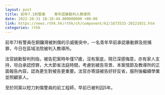 ```yaml
---
layout: post
title: 前年7.1刺警案    青年認暴動判入教導所
date: 2022-10-31 18:10:44.000000000 +08:00
link: https://news.rthk.hk/rthk/ch/component/k2/1673533-20221031.htm
categories: rthk
---
```


前年7.1有警員在銅鑼灣被刺傷的示威衝突中，一名青年早前承認暴動罪及拒捕罪，今日在區域法院被判入教導所。

法官姚勳智判刑指，被告犯案時年僅17歲，沒有案底，現已深感悔意，亦有家人支持，坦白承認控罪，大大節省法庭時間，考慮到被告背景、本案情節及教導所的正面報告內容，認為更生對被告更重要。法官亦寄語被告好好反省，服刑後繼續學業並照顧家人。

至於同案以短刀刺傷警員的前工程師，早前已被判囚5年。
